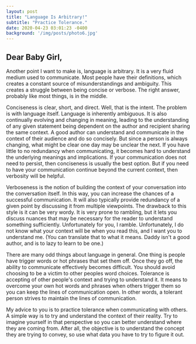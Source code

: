 ```yaml
---
layout: post
title: "Language Is Arbitrary!"
subtitle: "Practice Tolerance."
date: 2020-04-23 03:01:23 -0400
background: '/img/posts/photo6.jpg'
---
```

## Dear Baby Girl,

<p>Another point I want to make is, language is arbitrary. It is a very fluid medium used to communicate.  Most people have their definitions, which creates a constant source of misunderstandings and ambiguity. This creates a struggle between being concise or verbose. The right answer, probably like most things, is in the middle.</p>

<p>Conciseness is clear, short, and direct. Well, that is the intent. The problem is with language itself. Language is inherently ambiguous. It is also continually evolving and changing in meaning, leading to the understanding of any given statement being dependent on the author and recipient sharing the same context. A good author can understand and communicate in the context of their audience and do so concisely. But since a person is always changing, what might be clear one day may be unclear the next.  If you have little to no redundancy when communicating, it becomes hard to understand the underlying meanings and implications.  If your communication does not need to persist, then conciseness is usually the best option.  But if you need to have your communication continue beyond the current context, then verbosity will be helpful.</p>

<p>Verboseness is the notion of building the context of your conversation into the conversation itself. In this way, you can increase the chances of a successful communication. It will also typically provide redundancy of a given point by discussing it from multiple viewpoints. The drawback to this style is it can be very wordy. It is very prone to rambling, but it lets you discuss nuances that may be necessary for the reader to understand something sufficiently. Unfortunately for you, I ramble.  Unfortunately, I do not know what your context will be when you read this, and I want you to understand me. (You can translate that to what it means. Daddy isn't a good author, and is to lazy to learn to be one.)</p>

<p>There are many odd things about language in general. One thing is
people have trigger words or hot phrases that set them off. Once they go off, the ability to communicate effectively becomes difficult. You should avoid choosing to be a victim to other peoples word choices. Tolerance is accepting of other people's context and trying to understand it. It means to overcome your own hot words and phrases when others trigger them so you can keep the lines of communication open. In other words, a tolerant person strives to maintain the lines of communication.</p>

<p>My advice to you is to practice tolerance when communicating with others. A simple way is to try and understand the context of their reality. Try to imagine yourself in that perspective so you can better understand where they are coming from. After all, the objective is to understand the concept they are trying to convey, so use what data you have to try to figure it out.</p>

